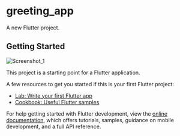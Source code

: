 # greeting_app

A new Flutter project.

## Getting Started
![Screenshot_1](https://github.com/user-attachments/assets/b9fc60eb-2cb5-4230-9380-6fb5abf4b975)

This project is a starting point for a Flutter application.

A few resources to get you started if this is your first Flutter project:

- [Lab: Write your first Flutter app](https://docs.flutter.dev/get-started/codelab)
- [Cookbook: Useful Flutter samples](https://docs.flutter.dev/cookbook)

For help getting started with Flutter development, view the
[online documentation](https://docs.flutter.dev/), which offers tutorials,
samples, guidance on mobile development, and a full API reference.
